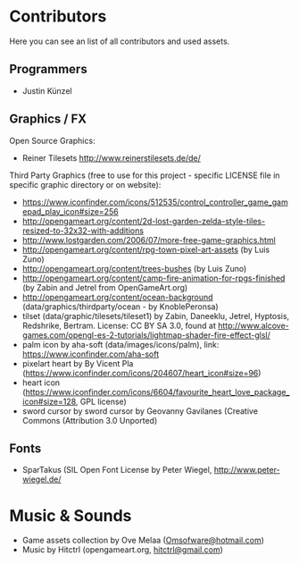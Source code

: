 ﻿# Contributors

Here you can see an list of all contributors and used assets.

## Programmers
  - Justin Künzel

## Graphics / FX

Open Source Graphics:
  - Reiner Tilesets http://www.reinerstilesets.de/de/

Third Party Graphics (free to use for this project - specific LICENSE file in specific graphic directory or on website):
  - https://www.iconfinder.com/icons/512535/control_controller_game_gamepad_play_icon#size=256
  - http://opengameart.org/content/2d-lost-garden-zelda-style-tiles-resized-to-32x32-with-additions
  - http://www.lostgarden.com/2006/07/more-free-game-graphics.html
  - http://opengameart.org/content/rpg-town-pixel-art-assets (by Luis Zuno)
  - http://opengameart.org/content/trees-bushes (by Luis Zuno)
  - http://opengameart.org/content/camp-fire-animation-for-rpgs-finished (by Zabin and Jetrel from OpenGameArt.org)
  - http://opengameart.org/content/ocean-background (data/graphics/thirdparty/ocean - by KnoblePeronsa)
  - tilset (data/graphic/tilesets/tileset1) by Zabin, Daneeklu, Jetrel, Hyptosis, Redshrike, Bertram. License: CC BY SA 3.0, found at http://www.alcove-games.com/opengl-es-2-tutorials/lightmap-shader-fire-effect-glsl/
  - palm icon by aha-soft (data/images/icons/palm), link: https://www.iconfinder.com/aha-soft
  - pixelart heart by By Vicent Pla (https://www.iconfinder.com/icons/204607/heart_icon#size=96)
  - heart icon (https://www.iconfinder.com/icons/6604/favourite_heart_love_package_icon#size=128, GPL license)
  - sword cursor by sword cursor by Geovanny Gavilanes (Creative Commons (Attribution 3.0 Unported)

## Fonts
  - SparTakus (SIL Open Font License by Peter Wiegel, http://www.peter-wiegel.de/

# Music & Sounds
  - Game assets collection by Ove Melaa (Omsofware@hotmail.com)
  - Music by Hitctrl (opengameart.org, hitctrl@gmail.com)